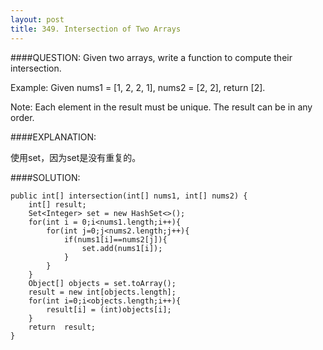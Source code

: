 ```yaml
---
layout: post
title: 349. Intersection of Two Arrays
---
```


####QUESTION:
Given two arrays, write a function to compute their intersection.

Example:
Given nums1 = [1, 2, 2, 1], nums2 = [2, 2], return [2].

Note:
Each element in the result must be unique.
The result can be in any order.

####EXPLANATION:

使用set，因为set是没有重复的。  

####SOLUTION:

    
    public int[] intersection(int[] nums1, int[] nums2) {
        int[] result;
        Set<Integer> set = new HashSet<>();
        for(int i = 0;i<nums1.length;i++){
            for(int j=0;j<nums2.length;j++){
                if(nums1[i]==nums2[j]){
                    set.add(nums1[i]);
                }
            }
        }
        Object[] objects = set.toArray();
        result = new int[objects.length];
        for(int i=0;i<objects.length;i++){
            result[i] = (int)objects[i];
        }
        return  result;
    }
    
    


